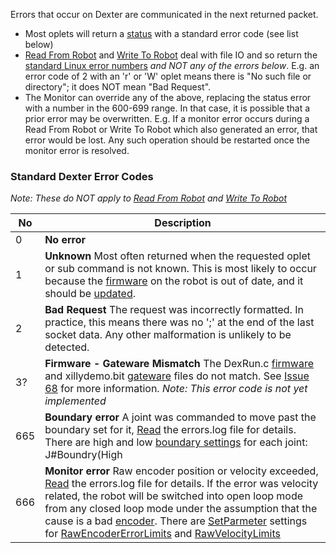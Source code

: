Errors that occur on Dexter are communicated in the next returned packet.
- Most oplets will return a [status](status-data) with a standard error code (see list below)
- [Read From Robot](read-from-robot) and [Write To Robot](write-to-robot) deal with file IO and so return the [standard Linux error numbers](https://github.com/torvalds/linux/blob/master/include/uapi/asm-generic/errno-base.h) _and NOT any of the errors below_. E.g. an error code of 2 with an 'r' or 'W' oplet means there is "No such file or directory"; it does NOT mean "Bad Request". 
- The Monitor can override any of the above, replacing the status error with a number in the 600-699 range. In that case, it is possible that a prior error may be overwritten. E.g. If a monitor error occurs during a Read From Robot or Write To Robot which also generated an error, that error would be lost. Any such operation should be restarted once the monitor error is resolved. 

### Standard Dexter Error Codes
_Note: These do NOT apply to [Read From Robot](read-from-robot) and [Write To Robot](write-to-robot)_

 No | Description
--- | -------------------
 0  | **No error**
 1  | **Unknown** Most often returned when the requested oplet or sub command is not known. This is most likely to occur because the [firmware](Firmware) on the robot is out of date, and it should be [updated](../../Firmware#readme).
 2  | **Bad Request** The request was incorrectly formatted. In practice, this means there was no ';' at the end of the last socket data. Any other malformation is unlikely to be detected. 
 3? | **Firmware - Gateware Mismatch** The DexRun.c [firmware](Firmware) and xillydemo.bit [gateware](Gateware) files do not match. See [Issue 68](https://github.com/HaddingtonDynamics/Dexter/issues/68) for more information. _Note: This error code is not yet implemented_
665 | **Boundary error** A joint was commanded to move past the boundary set for it, [Read](read-from-robot) the errors.log file for details. There are high and low [boundary settings](set-parameter-oplet#JointBoundaries) for each joint: J#Boundry(High|Low). These are specified in the Defaults.make_ins file, or can be overridden via [SetParmeter](set-parameter-oplet) or the "b" [Oplet](Command-oplet-instruction)
666 | **Monitor error** Raw encoder position or velocity exceeded, [Read](read-from-robot) the errors.log file for details. If the error was velocity related, the robot will be switched into open loop mode from any closed loop mode under the assumption that the cause is a bad [encoder](Encoder-Calibration). There are [SetParmeter](set-parameter-oplet) settings for [RawEncoderErrorLimits](set-parameter-oplet#RawEncoderErrorLimits) and [RawVelocityLimits](set-parameter-oplet#RawVelocityLimits) 

